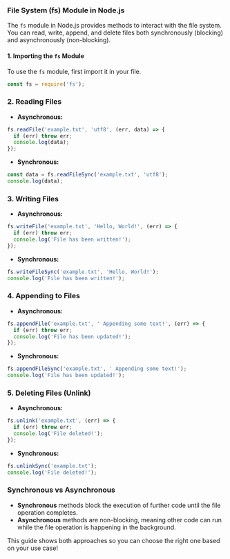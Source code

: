 ### **File System (fs) Module in Node.js**

The `fs` module in Node.js provides methods to interact with the file system. You can read, write, append, and delete files both synchronously (blocking) and asynchronously (non-blocking).

#### **1. Importing the `fs` Module**
To use the `fs` module, first import it in your file.

```js
const fs = require('fs');
```

### **2. Reading Files**

- **Asynchronous:**
```js
fs.readFile('example.txt', 'utf8', (err, data) => {
  if (err) throw err;
  console.log(data);
});
```

- **Synchronous:**
```js
const data = fs.readFileSync('example.txt', 'utf8');
console.log(data);
```

### **3. Writing Files**

- **Asynchronous:**
```js
fs.writeFile('example.txt', 'Hello, World!', (err) => {
  if (err) throw err;
  console.log('File has been written!');
});
```

- **Synchronous:**
```js
fs.writeFileSync('example.txt', 'Hello, World!');
console.log('File has been written!');
```

### **4. Appending to Files**

- **Asynchronous:**
```js
fs.appendFile('example.txt', ' Appending some text!', (err) => {
  if (err) throw err;
  console.log('File has been updated!');
});
```

- **Synchronous:**
```js
fs.appendFileSync('example.txt', ' Appending some text!');
console.log('File has been updated!');
```

### **5. Deleting Files (Unlink)**

- **Asynchronous:**
```js
fs.unlink('example.txt', (err) => {
  if (err) throw err;
  console.log('File deleted!');
});
```

- **Synchronous:**
```js
fs.unlinkSync('example.txt');
console.log('File deleted!');
```

### **Synchronous vs Asynchronous**
- **Synchronous** methods block the execution of further code until the file operation completes.
- **Asynchronous** methods are non-blocking, meaning other code can run while the file operation is happening in the background.

This guide shows both approaches so you can choose the right one based on your use case!
